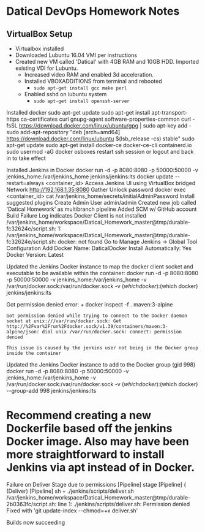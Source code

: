 # Datical DevOps Homework Notes

## VirtualBox Setup

+ Virtualbox installed
+ Downloaded Lubuntu 16.04 VMI per instructions
+ Created new VM called 'Datical' with 4GB RAM and 10GB HDD.  Imported existing VDI for Lubuntu.
  + Increased video RAM and enabled 3d acceleration.
  + Installed VBOXADDITIONS from terminal and rebooted
    + `sudo apt-get install gcc make perl`
  + Enabled sshd on lubuntu system
    + `sudo apt-get install openssh-server`

Installed docker
    sudo apt-get update
    sudo apt-get install apt-transport-https ca-certificates curl gnupg-agent software-properties-common
    curl -fsSL https://download.docker.com/linux/ubuntu/gpg | sudo apt-key add -
    sudo add-apt-repository "deb [arch=amd64] https://download.docker.com/linux/ubuntu $(lsb_release -cs) stable"
    sudo apt-get update
    sudo apt-get install docker-ce docker-ce-cli containerd.io
    sudo usermod -aG docker osboxes
        restart ssh session or logout and back in to take effect

Installed Jenkins in Docker
    docker run -d -p 8080:8080 -p 50000:50000 -v jenkins_home:/var/jenkins_home jenkins/jenkins:lts
    docker update --restart=always <container_id>
Access Jenkins UI using VirtualBox bridged Network
    http://192.168.1.35:8080
Gather Unlock password
    docker exec <container_id> cat /var/jenkins_home/secrets/initialAdminPassword
Install suggested plugins
Create Admin User
    admin/admin
Created new job called 'Datical Homework' as multibranch pipeline
    Added SCM w/ GitHub account
Build Failure Log indicates Docker Client is not installed
    /var/jenkins_home/workspace/Datical_Homework_master@tmp/durable-fc32624e/script.sh: 1: /var/jenkins_home/workspace/Datical_Homework_master@tmp/durable-fc32624e/script.sh: docker: not found
Go to Manage Jenkins -> Global Tool Configuration
Add Docker
    Name: DaticalDocker
    Install Automatically: Yes
    Docker Version: Latest

Updated the Jenkins Docker instance to map the docker client socket and executable to be available within the container:
    docker run -d -p 8080:8080 -p 50000:50000 -v jenkins_home:/var/jenkins_home -v /var/run/docker.sock:/var/run/docker.sock -v $(which docker):$(which docker) jenkins/jenkins:lts

Got permission denied error:
    + docker inspect -f . maven:3-alpine

    Got permission denied while trying to connect to the Docker daemon socket at unix:///var/run/docker.sock: Get http://%2Fvar%2Frun%2Fdocker.sock/v1.39/containers/maven:3-alpine/json: dial unix /var/run/docker.sock: connect: permission denied

    This issue is caused by the jenkins user not being in the Docker group inside the container

 Updated the Jenkins Docker instance to add to the Docker group (gid 998)
    docker run -d -p 8080:8080 -p 50000:50000 -v jenkins_home:/var/jenkins_home -v /var/run/docker.sock:/var/run/docker.sock -v $(which docker):$(which docker) --group-add 998 jenkins/jenkins:lts
# Recommend creating a new Dockerfile based off the jenkins Docker image.  Also may have been more straightforward to install Jenkins via apt instead of in Docker.

Failure on Deliver Stage due to permissions
   [Pipeline] stage
   [Pipeline] { (Deliver)
   [Pipeline] sh
    + ./jenkins/scripts/deliver.sh
    /var/jenkins_home/workspace/Datical_Homework_master@tmp/durable-2b0363fc/script.sh: line 1: ./jenkins/scripts/deliver.sh: Permission denied 
Fixed with 'git update-index --chmod=+x deliver.sh'

Builds now succeeding
